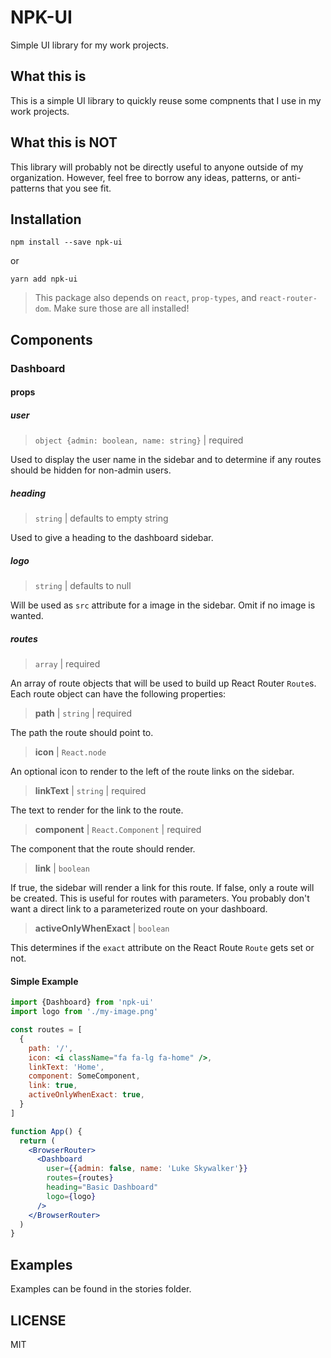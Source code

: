 # NPK-UI

Simple UI library for my work projects.

## What this is

This is a simple UI library to quickly reuse some compnents that I use in my work projects.

## What this is NOT

This library will probably not be directly useful to anyone outside of my organization. However, feel free to borrow any ideas, patterns, or anti-patterns that you see fit.

## Installation

```
npm install --save npk-ui
```

or

```
yarn add npk-ui
```

> This package also depends on `react`, `prop-types`, and `react-router-dom`. Make sure those are all installed!

## Components

### Dashboard

#### props

##### user

> `object {admin: boolean, name: string}` | required

Used to display the user name in the sidebar and to determine if any routes should be hidden for non-admin users.

##### heading

> `string` | defaults to empty string

Used to give a heading to the dashboard sidebar.

##### logo

> `string` | defaults to null

Will be used as `src` attribute for a image in the sidebar. Omit if no image is wanted.

##### routes

> `array` | required

An array of route objects that will be used to build up React Router `Route`s. Each route object can have the following properties:

> **path** | `string` | required

The path the route should point to.

> **icon** | `React.node` 

An optional icon to render to the left of the route links on the sidebar.

> **linkText** | `string` | required

The text to render for the link to the route.

> **component** | `React.Component` | required

The component that the route should render.

> **link** | `boolean`

If true, the sidebar will render a link for this route. If false, only a route will be created. This is useful for routes with parameters. You probably don't want a direct link
to a parameterized route on your dashboard.

> **activeOnlyWhenExact** | `boolean`

This determines if the `exact` attribute on the React Route `Route` gets set or not.

#### Simple Example

```jsx
import {Dashboard} from 'npk-ui'
import logo from './my-image.png'

const routes = [
  {
    path: '/', 
    icon: <i className="fa fa-lg fa-home" />, 
    linkText: 'Home', 
    component: SomeComponent,
    link: true,
    activeOnlyWhenExact: true,
  }
]

function App() {
  return (
    <BrowserRouter>
      <Dashboard
        user={{admin: false, name: 'Luke Skywalker'}}
        routes={routes}
        heading="Basic Dashboard"
        logo={logo}
      />
    </BrowserRouter>
  )
}
```

## Examples

Examples can be found in the stories folder.

## LICENSE

MIT